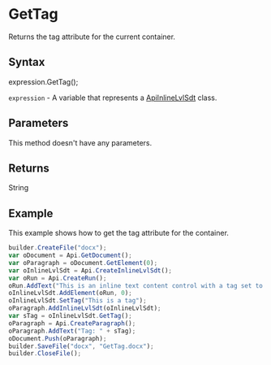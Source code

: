# GetTag

Returns the tag attribute for the current container.

## Syntax

expression.GetTag();

`expression` - A variable that represents a [ApiInlineLvlSdt](../ApiInlineLvlSdt.md) class.

## Parameters

This method doesn't have any parameters.

## Returns

String

## Example

This example shows how to get the tag attribute for the container.

```javascript
builder.CreateFile("docx");
var oDocument = Api.GetDocument();
var oParagraph = oDocument.GetElement(0);
var oInlineLvlSdt = Api.CreateInlineLvlSdt();
var oRun = Api.CreateRun();
oRun.AddText("This is an inline text content control with a tag set to it.");
oInlineLvlSdt.AddElement(oRun, 0);
oInlineLvlSdt.SetTag("This is a tag");
oParagraph.AddInlineLvlSdt(oInlineLvlSdt);
var sTag = oInlineLvlSdt.GetTag();
oParagraph = Api.CreateParagraph();
oParagraph.AddText("Tag: " + sTag);
oDocument.Push(oParagraph);
builder.SaveFile("docx", "GetTag.docx");
builder.CloseFile();
```